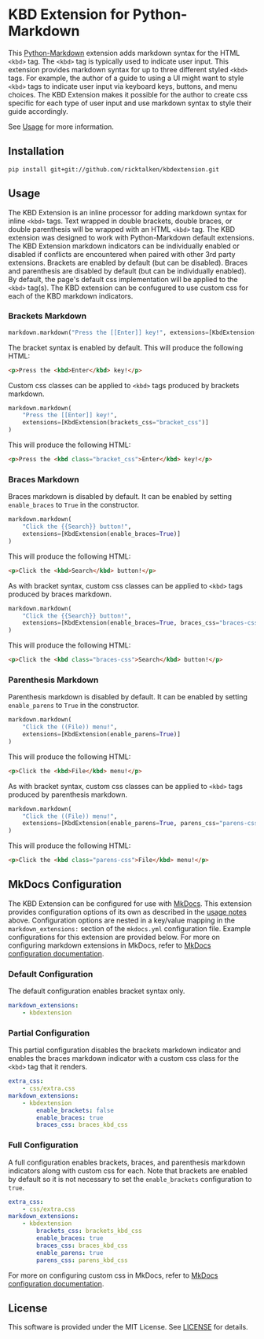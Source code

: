 # KBD Extension for Python-Markdown

This [Python-Markdown](https://python-markdown.github.io/) extension adds markdown syntax for the HTML `<kbd>` tag.  The `<kbd>` tag is typically used to indicate user input.  This extension provides markdown syntax for up to three different styled `<kbd>` tags.  For example, the author of a guide to using a UI might want to style `<kbd>` tags to indicate user input via keyboard keys, buttons, and menu choices.  The KBD Extension makes it possible for the author to create css specific for each type of user input and use markdown syntax to style their guide accordingly.

See [Usage](#usage) for more information.

## Installation
```
pip install git+git://github.com/ricktalken/kbdextension.git
```

## Usage
The KBD Extension is an inline processor for adding markdown syntax for inline `<kbd>` tags.  Text wrapped in double brackets, double braces, or double parenthesis will be wrapped with an HTML `<kbd>` tag.  The KBD extension was designed to work with Python-Markdown default extensions. The KBD Extension markdown indicators can be individually enabled or disabled if conflicts are encountered when paired with other 3rd party extensions.  Brackets are enabled by default (but can be disabled).  Braces and parenthesis are disabled by default (but can be individually enabled).  By default, the page's default css implementation will be applied to the `<kbd>` tag(s).  The KBD extension can be confugured to use custom css for each of the KBD markdown indicators.

### Brackets Markdown
```python
markdown.markdown("Press the [[Enter]] key!", extensions=[KbdExtension()])
```
The bracket syntax is enabled by default.  This will produce the following HTML:
```html
<p>Press the <kbd>Enter</kbd> key!</p>
```
Custom css classes can be applied to `<kbd>` tags produced by brackets markdown.
```python
markdown.markdown(
    "Press the [[Enter]] key!", 
    extensions=[KbdExtension(brackets_css="bracket_css")]
)
```
This will produce the following HTML:
```html
<p>Press the <kbd class="bracket_css">Enter</kbd> key!</p>
```
### Braces Markdown
Braces markdown is disabled by default.  It can be enabled by setting `enable_braces` to `True` in the constructor.
```python
markdown.markdown(
    "Click the {{Search}} button!", 
    extensions=[KbdExtension(enable_braces=True)]
)
```
This will produce the following HTML:
```html
<p>Click the <kbd>Search</kbd> button!</p>
```
As with bracket syntax, custom css classes can be applied to `<kbd>` tags produced by braces markdown.
```python
markdown.markdown(
    "Click the {{Search}} button!",
    extensions=[KbdExtension(enable_braces=True, braces_css="braces-css")],
)
```
This will produce the following HTML:
```html
<p>Click the <kbd class="braces-css">Search</kbd> button!</p>
```
### Parenthesis Markdown
Parenthesis markdown is disabled by default.  It can be enabled by setting `enable_parens` to `True` in the constructor.
```python
markdown.markdown(
    "Click the ((File)) menu!", 
    extensions=[KbdExtension(enable_parens=True)]
)
```
This will produce the following HTML:
```html
<p>Click the <kbd>File</kbd> menu!</p>
```
As with bracket syntax, custom css classes can be applied to `<kbd>` tags produced by parenthesis markdown.
```python
markdown.markdown(
    "Click the ((File)) menu!",
    extensions=[KbdExtension(enable_parens=True, parens_css="parens-css")],
)
```
This will produce the following HTML:
```html
<p>Click the <kbd class="parens-css">File</kbd> menu!</p>
```

## MkDocs Configuration
The KBD Extension can be configured for use with [MkDocs](https://www.mkdocs.org/).  This extension provides configuration options of its own as described in the [usage notes](#usage) above. Configuration options are nested in a key/value mapping in the `markdown_extensions:` section of the `mkdocs.yml` configuration file.  Example configurations for this extension are provided below.  For more on configuring markdown extensions in MkDocs, refer to [MkDocs configuration documentation](https://www.mkdocs.org/user-guide/configuration/#markdown_extensions).

### Default Configuration
The default configuration enables bracket syntax only.
```yaml
markdown_extensions:
    - kbdextension
```
### Partial Configuration
This partial configuration disables the brackets markdown indicator and enables the braces markdown indicator with a custom css class for the `<kbd>` tag that it renders.
```yaml
extra_css:
    - css/extra.css
markdown_extensions:
    - kbdextension
        enable_brackets: false
        enable_braces: true
        braces_css: braces_kbd_css
```
### Full Configuration
A full configuration enables brackets, braces, and parenthesis markdown indicators along with custom css for each.  Note that brackets are enabled by default so it is not necessary to set the `enable_brackets` configuration to `true`.
```yaml
extra_css:
    - css/extra.css
markdown_extensions:
    - kbdextension
        brackets_css: brackets_kbd_css
        enable_braces: true
        braces_css: braces_kbd_css
        enable_parens: true
        parens_css: parens_kbd_css
```
For more on configuring custom css in MkDocs, refer to [MkDocs configuration documentation](https://www.mkdocs.org/user-guide/configuration/#extra_css).

## License
This software is provided under the MIT License. See [LICENSE](LICENSE.md) for details.